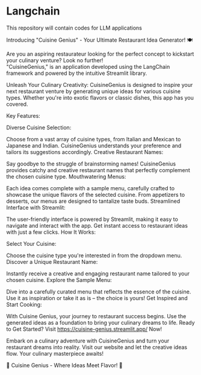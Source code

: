 # Langchain
This repository will contain codes for LLM applications

Introducing "Cuisine Genius" - Your Ultimate Restaurant Idea Generator! 🍽️

Are you an aspiring restaurateur looking for the perfect concept to kickstart your culinary venture? Look no further!  
"CuisineGenius," is an application developed using the LangChain framework and powered by the intuitive Streamlit library.

Unleash Your Culinary Creativity:
CuisineGenius is designed to inspire your next restaurant venture by generating unique ideas for various cuisine types. Whether you're into exotic flavors or classic dishes, this app has you covered.

Key Features:

Diverse Cuisine Selection:

Choose from a vast array of cuisine types, from Italian and Mexican to Japanese and Indian. CuisineGenius understands your preference and tailors its suggestions accordingly.
Creative Restaurant Names:

Say goodbye to the struggle of brainstorming names! CuisineGenius provides catchy and creative restaurant names that perfectly complement the chosen cuisine type.
Mouthwatering Menus:

Each idea comes complete with a sample menu, carefully crafted to showcase the unique flavors of the selected cuisine. From appetizers to desserts, our menus are designed to tantalize taste buds.
Streamlined Interface with Streamlit:

The user-friendly interface is powered by Streamlit, making it easy to navigate and interact with the app. Get instant access to restaurant ideas with just a few clicks.
How It Works:

Select Your Cuisine:

Choose the cuisine type you're interested in from the dropdown menu.
Discover a Unique Restaurant Name:

Instantly receive a creative and engaging restaurant name tailored to your chosen cuisine.
Explore the Sample Menu:

Dive into a carefully curated menu that reflects the essence of the cuisine. Use it as inspiration or take it as is – the choice is yours!
Get Inspired and Start Cooking:

With Cuisine Genius, your journey to restaurant success begins. Use the generated ideas as a foundation to bring your culinary dreams to life.
Ready to Get Started? Visit https://cuisine-genius.streamlit.app/ Now!

Embark on a culinary adventure with CuisineGenius and turn your restaurant dreams into reality. Visit our website and let the creative ideas flow. Your culinary masterpiece awaits!

🌟 Cuisine Genius - Where Ideas Meet Flavor! 🌟

